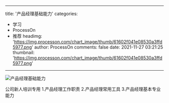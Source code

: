 
---
title: '产品经理基础能力'
categories: 
 - 学习
 - ProcessOn
 - 推荐
headimg: 'https://img.processon.com/chart_image/thumb/61602f041e08530a3ffd5977.png'
author: ProcessOn
comments: false
date: 2021-11-27 03:21:25
thumbnail: 'https://img.processon.com/chart_image/thumb/61602f041e08530a3ffd5977.png'
---

<div>   
<img class="thumb" alt="产品经理基础能力" src="https://img.processon.com/chart_image/thumb/61602f041e08530a3ffd5977.png" referrerpolicy="no-referrer">
<p>公司新人培训专用
1.产品经理工作职责
2.产品经理常用工具
3.产品经理基本专业能力</p>  
</div>
            